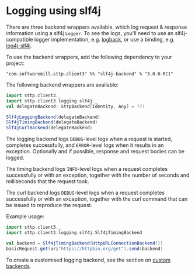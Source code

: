 # Logging using slf4j

There are three backend wrappers available, which log request & response information using a slf4j `Logger`. To see the logs, you'll need to use an slf4j-compatible logger implementation, e.g.  [logback](http://logback.qos.ch), or use a binding, e.g. [log4j-slf4j](https://logging.apache.org/log4j/2.0/log4j-slf4j-impl/index.html).

To use the backend wrappers, add the following dependency to your project:

```
"com.softwaremill.sttp.client3" %% "slf4j-backend" % "3.0.0-RC1"
``` 

The following backend wrappers are available:

```scala
import sttp.client3._
import sttp.client3.logging.slf4j._
val delegateBackend: SttpBackend[Identity, Any] = ???

Slf4jLoggingBackend(delegateBackend)
Slf4jTimingBackend(delegateBackend)
Slf4jCurlBackend(delegateBackend)
```

The logging backend logs `DEBUG`-level logs when a request is started, completes successfully, and `ERROR`-level logs when it results in an exception. Optionally and if possible, response and request bodies can be logged.

The timing backend logs `INFO`-level logs when a request completes successfully or with an exception, together with the number of seconds and milliseconds that the request took.

The curl backend logs `DEBUG`-level logs when a request completes successfully or with an exception, together with the curl command that can be issued to reproduce the request.

Example usage:

```scala
import sttp.client3._
import sttp.client3.logging.slf4j.Slf4jTimingBackend

val backend = Slf4jTimingBackend(HttpURLConnectionBackend())
basicRequest.get(uri"https://httpbin.org/get").send(backend)
```

To create a customised logging backend, see the section on [custom backends](custom.md).
